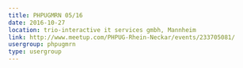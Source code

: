 ```yaml
---
title: PHPUGMRN 05/16
date: 2016-10-27
location: trio-interactive it services gmbh, Mannheim
link: http://www.meetup.com/PHPUG-Rhein-Neckar/events/233705081/
usergroup: phpugmrn
type: usergroup
---
```

